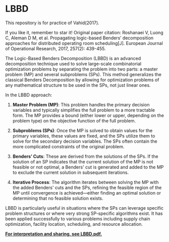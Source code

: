 # LBBD
This repository is for  practice of Vahid(2017).

If you like it, remember to star it! Original paper citation:
Roshanaei V, Luong C, Aleman D M, et al. Propagating logic-based Benders’ decomposition approaches for distributed operating room scheduling[J]. European Journal of Operational Research, 2017, 257(2): 439-455.

The Logic-Based Benders Decomposition (LBBD) is an advanced decomposition technique used to solve large-scale combinatorial optimization problems by separating the problem into two parts: a master problem (MP) and several subproblems (SPs). This method generalizes the classical Benders Decomposition by allowing for optimization problems of any mathematical structure to be used in the SPs, not just linear ones.

In the LBBD approach:

1. **Master Problem (MP)**: This problem handles the primary decision variables and typically simplifies the full problem to a more tractable form. The MP provides a bound (either lower or upper, depending on the problem type) on the objective function of the full problem.

2. **Subproblems (SPs)**: Once the MP is solved to obtain values for the primary variables, these values are fixed, and the SPs utilize them to solve for the secondary decision variables. The SPs often contain the more complicated constraints of the original problem.

3. **Benders’ Cuts**: These are derived from the solutions of the SPs. If the solution of an SP indicates that the current solution of the MP is not feasible or not optimal, a Benders' cut is generated and added to the MP to exclude the current solution in subsequent iterations.

4. **Iterative Process**: The algorithm iterates between solving the MP with the added Benders' cuts and the SPs, refining the feasible region of the MP until convergence is achieved—either finding an optimal solution or determining that no feasible solution exists.

LBBD is particularly useful in situations where the SPs can leverage specific problem structures or where very strong SP-specific algorithms exist. It has been applied successfully to various problems including supply chain optimization, facility location, scheduling, and resource allocation.

**<u>For interpretation and sharing, see LBBD.pdf.</u>**
